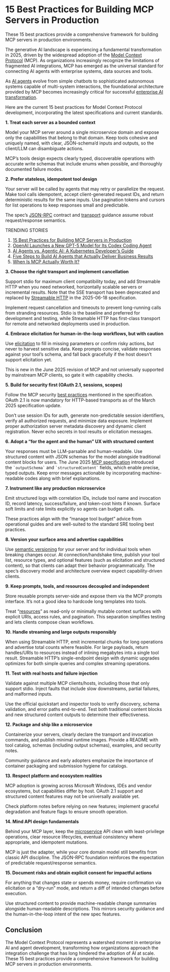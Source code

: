 # 15 Best Practices for Building MCP Servers in Production

These 15 best practices provide a comprehensive framework for building MCP servers in production environments.


The generative AI landscape is experiencing a fundamental transformation in 2025, driven by the widespread adoption of the [Model Context Protocol](https://thenewstack.io/mcp-the-missing-link-between-ai-agents-and-apis/) (MCP). As organizations increasingly recognize the limitations of fragmented AI integrations, MCP has emerged as the universal standard for connecting AI agents with enterprise systems, data sources and tools.

As [AI agents](https://thenewstack.io/ai-agents-a-comprehensive-introduction-for-developers/) evolve from simple chatbots to sophisticated autonomous systems capable of multi-system interactions, the foundational architecture provided by MCP becomes increasingly critical for successful [enterprise AI transformation](https://thenewstack.io/ai-agents-vs-agentic-ai-a-kubernetes-developers-guide/).

Here are the current 15 best practices for Model Context Protocol development, incorporating the latest specifications and current standards.

**1. Treat each server as a bounded context**

Model your MCP server around a single microservice domain and expose only the capabilities that belong to that domain. Keep tools cohesive and uniquely named, with clear, JSON-schema’d inputs and outputs, so the client/LLM can disambiguate actions.

MCP’s tools design expects clearly typed, discoverable operations with accurate write schemas that include enums when possible, and thoroughly documented failure modes.

**2. Prefer stateless, idempotent tool design**

Your server will be called by agents that may retry or parallelize the request. Make tool calls idempotent, accept client-generated request IDs, and return deterministic results for the same inputs. Use pagination tokens and cursors for list operations to keep responses small and predictable.

The spec’s [JSON-RPC](https://www.jsonrpc.org/) contract and [transport](https://modelcontextprotocol.io/specification/2025-06-18/basic/transports) guidance assume robust request/response semantics.

TRENDING STORIES

1. [15 Best Practices for Building MCP Servers in Production](https://thenewstack.io/15-best-practices-for-building-mcp-servers-in-production/)
2. [OpenAI Launches a New GPT-5 Model for Its Codex Coding Agent](https://thenewstack.io/openai-launches-a-new-gpt-5-model-for-its-codex-coding-agent/)
3. [AI Agents vs. Agentic AI: A Kubernetes Developer’s Guide](https://thenewstack.io/ai-agents-vs-agentic-ai-a-kubernetes-developers-guide/)
4. [Five Steps to Build AI Agents that Actually Deliver Business Results](https://thenewstack.io/five-steps-to-build-ai-agents-that-actually-deliver-business-results/)
5. [When Is MCP Actually Worth It?](https://thenewstack.io/when-is-mcp-actually-worth-it/)

**3. Choose the right transport and implement cancellation**

Support stdio for maximum client compatibility today, and add Streamable HTTP when you need networked, horizontally scalable servers or incremental results. Note that the SSE transport has been deprecated and replaced by [Streamable HTTP](https://thenewstack.io/how-mcp-uses-streamable-http-for-real-time-ai-tool-interaction/) in the 2025-06-18 specification.

Implement request cancellation and timeouts to prevent long-running calls from stranding resources. Stdio is the baseline and preferred for development and testing, while Streamable HTTP has first-class transport for remote and networked deployments used in production.

**4. Embrace elicitation for human-in-the-loop workflows, but with caution**

Use [elicitation](https://thenewstack.io/how-elicitation-in-mcp-brings-human-in-the-loop-to-ai-tools/) to fill in missing parameters or confirm risky actions, but never to harvest sensitive data. Keep prompts concise, validate responses against your tool’s schema, and fall back gracefully if the host doesn’t support elicitation yet.

This is new in the June 2025 revision of MCP and not universally supported by mainstream MCP clients, so gate it with capability checks.

**5. Build for security first (OAuth 2.1, sessions, scopes)**

Follow the MCP security [best practices](https://modelcontextprotocol.io/specification/2025-06-18/basic/security_best_practices) mentioned in the specification. OAuth 2.1 is now mandatory for HTTP-based transports as of the March 2025 specification update.

Don’t use session IDs for auth, generate non-predictable session identifiers, verify all authorized requests, and minimize data exposure. Implement proper authorization server metadata discovery and dynamic client registration. Never echo secrets in tool results or elicitation messages.

**6. Adopt a “for the agent and the human” UX with structured content**

Your responses must be LLM-parsable and human-readable. Use structured content with JSON schemas for the model alongside traditional content blocks for users. The June 2025 [MCP specification](https://modelcontextprotocol.io/specification/2025-06-18/changelog) introduced the `` `outputSchema` `` and `` `structuredContent` `` fields, which enable precise, typed outputs. Keep error messages actionable by incorporating machine-readable codes along with brief explanations.

**7. Instrument like any production microservice**

Emit structured logs with correlation IDs, include tool name and invocation ID, record latency, success/failure, and token-cost hints if known. Surface soft limits and rate limits explicitly so agents can budget calls.

These practices align with the “manage tool budget” advice from operational guides and are well-suited to the standard SRE tooling best practices.

**8. Version your surface area and advertise capabilities**

Use [semantic versioning](https://www.postman.com/api-platform/api-versioning/) for your server and for individual tools when breaking changes occur. At connection/handshake time, publish your tool list, resource types, and optional features (such as elicitation and structured content), so that clients can adapt their behavior programmatically. The spec’s discovery model and architecture overview expect capability-driven clients.

**9. Keep prompts, tools, and resources decoupled and independent**

Store reusable prompts server-side and expose them via the MCP prompts interface. It’s not a good idea to hardcode long templates into tools.

Treat “[resources](https://thenewstack.io/how-to-build-rag-applications-using-model-context-protocol/)” as read-only or minimally mutable context surfaces with explicit URIs, access rules, and pagination. This separation simplifies testing and lets clients compose clean workflows.

**10. Handle streaming and large outputs responsibly**

When using Streamable HTTP, emit incremental chunks for long operations and advertise total counts where feasible. For large payloads, return handles/URIs to resources instead of inlining megabytes into a single tool result. Streamable HTTP’s single-endpoint design with dynamic upgrades optimizes for both simple queries and complex streaming operations.

**11. Test with real hosts and failure injection**

Validate against multiple MCP clients/hosts, including those that only support stdio. Inject faults that include slow downstreams, partial failures, and malformed inputs.

Use the official quickstart and inspector tools to verify discovery, schema validation, and error paths end-to-end. Test both traditional content blocks and new structured content outputs to determine their effectiveness.

**12. Package and ship like a microservice**

Containerize your servers, clearly declare the transport and invocation commands, and publish minimal runtime images. Provide a README with tool catalog, schemas (including output schemas), examples, and security notes.

Community guidance and early adopters emphasize the importance of container packaging and submission hygiene for catalogs.

**13. Respect platform and ecosystem realities**

MCP adoption is growing across Microsoft Windows, IDEs and vendor ecosystems, but capabilities differ by host. OAuth 2.1 support and structured content features may not be universally available yet.

Check platform notes before relying on new features; implement graceful degradation and feature flags to ensure smooth operation.

**14. Mind API design fundamentals**

Behind your MCP layer, keep the [microservice](https://thenewstack.io/introduction-to-microservices/) API clean with least-privilege operations, clear resource lifecycles, eventual consistency where appropriate, and idempotent mutations.

MCP is just the adapter, while your core domain model still benefits from classic API discipline. The JSON-RPC foundation reinforces the expectation of predictable request/response semantics.

**15. Document risks and obtain explicit consent for impactful actions**

For anything that changes state or spends money, require confirmation via elicitation or a “dry-run” mode, and return a diff of intended changes before execution.

Use structured content to provide machine-readable change summaries alongside human-readable descriptions. This mirrors security guidance and the human-in-the-loop intent of the new spec features.

## Conclusion

The Model Context Protocol represents a watershed moment in enterprise AI and agent development, transforming how organizations approach the integration challenge that has long hindered the adoption of AI at scale. These 15 best practices provide a comprehensive framework for building MCP servers in production environments.